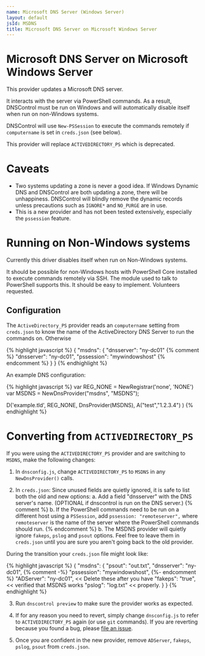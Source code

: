 ```yaml
---
name: Microsoft DNS Server (Windows Server)
layout: default
jsId: MSDNS
title: Microsoft DNS Server on Microsoft Windows Server
---
```


# Microsoft DNS Server on Microsoft Windows Server

This provider updates a Microsoft DNS server.

It interacts with the server via PowerShell commands. As a result, DNSControl
must be run on Windows and will automatically disable itself when run on
non-Windows systems.

DNSControl will use `New-PSSession` to execute the commands remotely if
`computername` is set in `creds.json` (see below).

This provider will replace `ACTIVEDIRECTORY_PS` which is deprecated.

# Caveats

* Two systems updating a zone is never a good idea. If Windows Dynamic
  DNS and DNSControl are both updating a zone, there will be
  unhappiness.  DNSControl will blindly remove the dynamic records
  unless precautions such as `IGNORE*` and `NO_PURGE` are in use.
* This is a new provider and has not been tested extensively,
  especially the `pssession` feature.

# Running on Non-Windows systems

Currently this driver disables itself when run on Non-Windows systems.

It should be possible for non-Windows hosts with PowerShell Core installed to
execute commands remotely via SSH. The module used to talk to PowerShell
supports this. It should be easy to implement. Volunteers requested.

## Configuration

The `ActiveDirectory_PS` provider reads an `computername` setting from
`creds.json` to know the name of the ActiveDirectory DNS Server to run the commands on.
Otherwise

{% highlight javascript %}
{
  "msdns": {
    "dnsserver": "ny-dc01"
    {% comment %}
    "dnsserver": "ny-dc01",
    "pssession": "mywindowshost"
    {% endcomment %}
  }
}
{% endhighlight %}

An example DNS configuration:

{% highlight javascript %}
var REG_NONE = NewRegistrar('none', 'NONE')
var MSDNS = NewDnsProvider("msdns", "MSDNS");

D('example.tld', REG_NONE, DnsProvider(MSDNS),
      A("test","1.2.3.4")
)
{% endhighlight %}


# Converting from `ACTIVEDIRECTORY_PS`

If you were using the `ACTIVEDIRECTORY_PS` provider and are switching to `MSDNS`, make the following changes:

1. In `dnsconfig.js`, change `ACTIVEDIRECTORY_PS` to `MSDNS` in any `NewDnsProvider()` calls.

2. In `creds.json`: Since unused fields are quietly ignored, it is
   safe to list both the old and new options:
  a. Add a field "dnsserver" with the DNS server's name.  (OPTIONAL if dnscontrol is run on the DNS server.)
{% comment %}
  b. If the PowerShell commands need to be run on a different host using a `PSSession`, add `pssession: "remoteserver",` where `remoteserver` is the name of the server where the PowerShell commands should run.
{% endcomment %}
  b. The MSDNS provider will quietly ignore `fakeps`, `pslog` and `psout` options. Feel free to leave them in `creds.json` until you are sure you aren't going back to the old provider.

During the transition your `creds.json` file might look like:

{% highlight javascript %}
{
  "msdns": {
    "psout": "out.txt",
    "dnsserver": "ny-dc01",
{% comment -%}
    "pssession": "mywindowshost",
{%- endcomment %}
    "ADServer": "ny-dc01",         << Delete these after you have
    "fakeps": "true",              << verified that MSDNS works
    "pslog": "log.txt"             << properly.
  }
}
{% endhighlight %}

3. Run `dnscontrol preview` to make sure the provider works as expected.

4. If for any reason you need to revert, simply change `dnsconfig.js` to refer to `ACTIVEDIRECTORY_PS` again (or use `git` commands).  If you are reverting because you found a bug, please [file an issue](https://github.com/StackExchange/dnscontrol/issues/new).

5. Once you are confident in the new provider, remove `ADServer`, `fakeps`, `pslog`, `psout` from `creds.json`.
